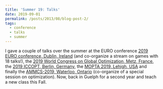 ```yaml
---
title: 'Summer 19: Talks'
date: 2019-09-01
permalink: /posts/2013/08/blog-post-2/
tags:
  - conference
  - talks
  - summer
---
```


I gave a couple of talks over the summer at the EURO conference [2019 EURO conference, Dublin, Ireland](https://www.euro2019dublin.com/) (and co-organize a stream on games with 18 talks!), the [2019 World Congress on Global Optimization, Metz, France](https://wcgo2019.event.univ-lorraine.fr), the [2019 ICCOPT, Berlin, Germany](https://iccopt2019.berlin/), the [MOPTA 2019, Lehigh, USA](http://coral.ie.lehigh.edu/~mopta/) and finally the [AMMCS-2019, Waterloo, Ontario](http://www.ammcs.wlu.ca/) (co-organize of a special session on optimization).
Now, back in Guelph for a second year and teach a new class this Fall.
